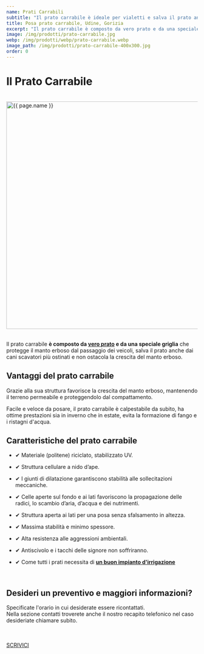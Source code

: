 ```yaml
---
name: Prati Carrabili
subtitle: "Il prato carrabile è ideale per vialetti e salva il prato anche dai cani scavatori più ostinati."
title: Posa prato carrabile, Udine, Gorizia
excerpt: "Il prato carrabile è composto da vero prato e da una speciale griglia che protegge il prato dal passaggio dei veicoli. Chiama ora per un preventivo gratuito!"
image: /img/prodotti/prato-carrabile.jpg
webp: /img/prodotti/webp/prato-carrabile.webp
image_path: /img/prodotti/prato-carrabile-400x300.jpg
order: 0
---
```

# Il Prato Carrabile

<br>
<div class="carousel">
<picture>
  <source srcset="{{ page.webp }}" type="image/webp">
  <source srcset="{{ page.image }}" type="image/jpeg">
  <img src="{{ page.image }}" width="800" height="600" alt="{{ page.name }}" title="{{ page.name }}"/>
</picture>
</div>
<br>

Il prato carrabile **è composto da [vero prato](/servizi/formazione-tappeto-erboso-e-rifacimento-prato/ "Potasiepe è specializzato nella formazione di tappeto erboso e prato di ogni genere.") e da una speciale griglia** che protegge il manto erboso dal passaggio dei veicoli, salva il prato anche dai cani scavatori più ostinati e non ostacola la crescita del manto erboso.

## Vantaggi del prato carrabile

Grazie alla sua struttura favorisce la crescita del manto erboso, mantenendo il terreno permeabile e proteggendolo dal compattamento.

Facile e veloce da posare, il prato carrabile è calpestabile da subito, ha ottime prestazioni sia in inverno che in estate, evita la formazione di fango e i ristagni d'acqua.

## Caratteristiche del prato carrabile

- &#10004; Materiale (politene) riciclato, stabilizzato UV.

- &#10004; Struttura cellulare a nido d’ape.

- &#10004; I giunti di dilatazione garantiscono stabilità alle sollecitazioni meccaniche.

- &#10004; Celle aperte sul fondo e ai lati favoriscono la propagazione delle radici, lo scambio d’aria, d’acqua e dei nutrimenti.

- &#10004; Struttura aperta ai lati per una posa senza sfalsamento in altezza.

- &#10004; Massima stabilità e minimo spessore.

- &#10004; Alta resistenza alle aggressioni ambientali.

- &#10004; Antiscivolo e i tacchi delle signore non soffriranno.

- &#10004; Come tutti i prati necessita di **[un buon impianto d'irrigazione](/prodotti/impianti-di-irrigazione/ "irrigazione giardino")**


<br>
<div class="text-center">
  <h2>Desideri un preventivo e maggiori informazioni?</h2>

  <p>Specificate l'orario in cui desiderate essere ricontattati.<br>
  Nella sezione contatti troverete anche il nostro recapito telefonico nel caso desideriate chiamare subito.</p>
<br><br>
  <a title="contatti" href="/contatti/" aria-label="contatti" class="button">SCRIVICI</a>
</div>
<br><br>
